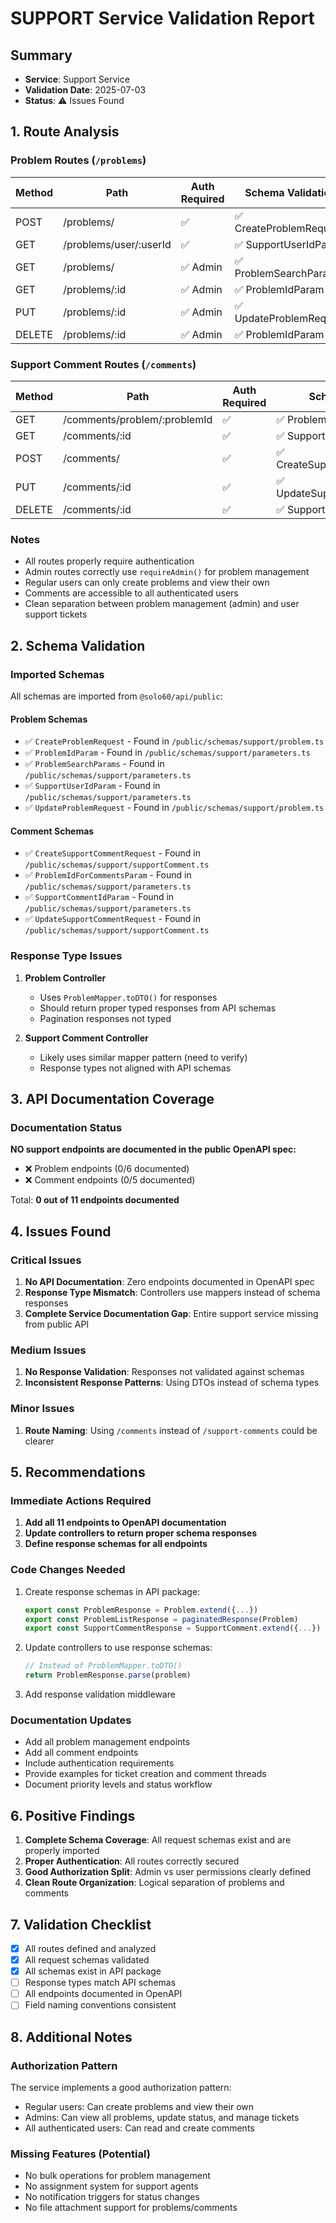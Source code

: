 # SUPPORT Service Validation Report

## Summary

- **Service**: Support Service
- **Validation Date**: 2025-07-03
- **Status**: ⚠️ Issues Found

## 1. Route Analysis

### Problem Routes (`/problems`)

| Method | Path                   | Auth Required | Schema Validation       |
| ------ | ---------------------- | ------------- | ----------------------- |
| POST   | /problems/             | ✅            | ✅ CreateProblemRequest |
| GET    | /problems/user/:userId | ✅            | ✅ SupportUserIdParam   |
| GET    | /problems/             | ✅ Admin      | ✅ ProblemSearchParams  |
| GET    | /problems/:id          | ✅ Admin      | ✅ ProblemIdParam       |
| PUT    | /problems/:id          | ✅ Admin      | ✅ UpdateProblemRequest |
| DELETE | /problems/:id          | ✅ Admin      | ✅ ProblemIdParam       |

### Support Comment Routes (`/comments`)

| Method | Path                         | Auth Required | Schema Validation              |
| ------ | ---------------------------- | ------------- | ------------------------------ |
| GET    | /comments/problem/:problemId | ✅            | ✅ ProblemIdForCommentsParam   |
| GET    | /comments/:id                | ✅            | ✅ SupportCommentIdParam       |
| POST   | /comments/                   | ✅            | ✅ CreateSupportCommentRequest |
| PUT    | /comments/:id                | ✅            | ✅ UpdateSupportCommentRequest |
| DELETE | /comments/:id                | ✅            | ✅ SupportCommentIdParam       |

### Notes

- All routes properly require authentication
- Admin routes correctly use `requireAdmin()` for problem management
- Regular users can only create problems and view their own
- Comments are accessible to all authenticated users
- Clean separation between problem management (admin) and user support tickets

## 2. Schema Validation

### Imported Schemas

All schemas are imported from `@solo60/api/public`:

#### Problem Schemas

- ✅ `CreateProblemRequest` - Found in `/public/schemas/support/problem.ts`
- ✅ `ProblemIdParam` - Found in `/public/schemas/support/parameters.ts`
- ✅ `ProblemSearchParams` - Found in `/public/schemas/support/parameters.ts`
- ✅ `SupportUserIdParam` - Found in `/public/schemas/support/parameters.ts`
- ✅ `UpdateProblemRequest` - Found in `/public/schemas/support/problem.ts`

#### Comment Schemas

- ✅ `CreateSupportCommentRequest` - Found in `/public/schemas/support/supportComment.ts`
- ✅ `ProblemIdForCommentsParam` - Found in `/public/schemas/support/parameters.ts`
- ✅ `SupportCommentIdParam` - Found in `/public/schemas/support/parameters.ts`
- ✅ `UpdateSupportCommentRequest` - Found in `/public/schemas/support/supportComment.ts`

### Response Type Issues

1. **Problem Controller**
   - Uses `ProblemMapper.toDTO()` for responses
   - Should return proper typed responses from API schemas
   - Pagination responses not typed

2. **Support Comment Controller**
   - Likely uses similar mapper pattern (need to verify)
   - Response types not aligned with API schemas

## 3. API Documentation Coverage

### Documentation Status

**NO support endpoints are documented in the public OpenAPI spec:**

- ❌ Problem endpoints (0/6 documented)
- ❌ Comment endpoints (0/5 documented)

Total: **0 out of 11 endpoints documented**

## 4. Issues Found

### Critical Issues

1. **No API Documentation**: Zero endpoints documented in OpenAPI spec
2. **Response Type Mismatch**: Controllers use mappers instead of schema responses
3. **Complete Service Documentation Gap**: Entire support service missing from public API

### Medium Issues

1. **No Response Validation**: Responses not validated against schemas
2. **Inconsistent Response Patterns**: Using DTOs instead of schema types

### Minor Issues

1. **Route Naming**: Using `/comments` instead of `/support-comments` could be clearer

## 5. Recommendations

### Immediate Actions Required

1. **Add all 11 endpoints to OpenAPI documentation**
2. **Update controllers to return proper schema responses**
3. **Define response schemas for all endpoints**

### Code Changes Needed

1. Create response schemas in API package:

   ```typescript
   export const ProblemResponse = Problem.extend({...})
   export const ProblemListResponse = paginatedResponse(Problem)
   export const SupportCommentResponse = SupportComment.extend({...})
   ```

2. Update controllers to use response schemas:

   ```typescript
   // Instead of ProblemMapper.toDTO()
   return ProblemResponse.parse(problem)
   ```

3. Add response validation middleware

### Documentation Updates

- Add all problem management endpoints
- Add all comment endpoints
- Include authentication requirements
- Provide examples for ticket creation and comment threads
- Document priority levels and status workflow

## 6. Positive Findings

1. **Complete Schema Coverage**: All request schemas exist and are properly imported
2. **Proper Authentication**: All routes correctly secured
3. **Good Authorization Split**: Admin vs user permissions clearly defined
4. **Clean Route Organization**: Logical separation of problems and comments

## 7. Validation Checklist

- [x] All routes defined and analyzed
- [x] All request schemas validated
- [x] All schemas exist in API package
- [ ] Response types match API schemas
- [ ] All endpoints documented in OpenAPI
- [ ] Field naming conventions consistent

## 8. Additional Notes

### Authorization Pattern

The service implements a good authorization pattern:

- Regular users: Can create problems and view their own
- Admins: Can view all problems, update status, and manage tickets
- All authenticated users: Can read and create comments

### Missing Features (Potential)

- No bulk operations for problem management
- No assignment system for support agents
- No notification triggers for status changes
- No file attachment support for problems/comments
